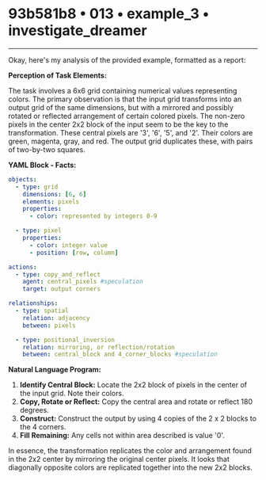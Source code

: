 # 93b581b8 • 013 • example_3 • investigate_dreamer

---
Okay, here's my analysis of the provided example, formatted as a report:

**Perception of Task Elements:**

The task involves a 6x6 grid containing numerical values representing colors. The primary observation is that the input grid transforms into an output grid of the same dimensions, but with a mirrored and possibly rotated or reflected arrangement of certain colored pixels. The non-zero pixels in the center 2x2 block of the input seem to be the key to the transformation. These central pixels are '3', '6', '5', and '2'. Their colors are green, magenta, gray, and red. The output grid duplicates these, with pairs of two-by-two squares.

**YAML Block - Facts:**



```yaml
objects:
  - type: grid
    dimensions: [6, 6]
    elements: pixels
    properties:
      - color: represented by integers 0-9

  - type: pixel
    properties:
      - color: integer value
      - position: [row, column]

actions:
  - type: copy_and_reflect
    agent: central_pixels #speculation
    target: output corners

relationships:
  - type: spatial
    relation: adjacency
    between: pixels

  - type: positional_inversion
    relation: mirroring, or reflection/rotation
    between: central_block and 4_corner_blocks #speculation

```



**Natural Language Program:**

1.  **Identify Central Block:** Locate the 2x2 block of pixels in the center of the input grid. Note their colors.
2.  **Copy, Rotate or Reflect:** Copy the central area and rotate or reflect 180 degrees.
3. **Construct:** Construct the output by using 4 copies of the 2 x 2 blocks to the 4 corners.
4.  **Fill Remaining:** Any cells not within area described is value '0'.

In essence, the transformation replicates the color and arrangement found in the 2x2 center by mirroring the original center pixels. It looks that diagonally opposite colors are replicated together into the new 2x2 blocks.

